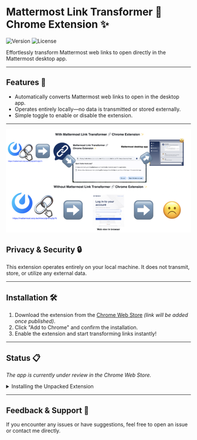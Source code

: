 # Mattermost Link Transformer 🔗 Chrome Extension ✨

![Version](https://img.shields.io/badge/version-1.1-blue)
![License](https://img.shields.io/badge/license-MIT-green)

Effortlessly transform Mattermost web links to open directly in the Mattermost desktop app.

---

## Features 🚀

- Automatically converts Mattermost web links to open in the desktop app.
- Operates entirely locally—no data is transmitted or stored externally.
- Simple toggle to enable or disable the extension.

---

![Screenshot](/img/Screenshot_slide.png)

## Privacy & Security 🔒

This extension operates entirely on your local machine. It does not transmit, store, or utilize any external data.

---

## Installation 🛠️

1. Download the extension from the [Chrome Web Store](#) *(link will be added once published)*.
2. Click "Add to Chrome" and confirm the installation.
3. Enable the extension and start transforming links instantly!

---

## Status 📋

*The app is currently under review in the Chrome Web Store.*
<details>
<summary>Installing the Unpacked Extension</summary>

If you'd like to install the unpacked version of this extension, follow these steps:

1. Clone or download this repository to your local machine.
2. Open Chrome and navigate to `chrome://extensions/`.
3. Enable "Developer mode" in the top-right corner.
4. Click "Load unpacked" and select the folder containing the extension files.
5. The extension should now be installed and ready to use.

For more detailed instructions, refer to [this guide](https://developer.chrome.com/docs/extensions/mv3/getstarted/).

</details>

---

## Feedback & Support 💬

If you encounter any issues or have suggestions, feel free to open an issue or contact me directly.
